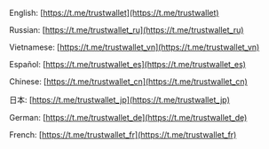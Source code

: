 English: [https://t.me/trustwallet](https://t.me/trustwallet)

Russian: [https://t.me/trustwallet_ru](https://t.me/trustwallet_ru)

Vietnamese: [https://t.me/trustwallet_vn](https://t.me/trustwallet_vn)

Español: [https://t.me/trustwallet_es](https://t.me/trustwallet_es)

Chinese: [https://t.me/trustwallet_cn](https://t.me/trustwallet_cn)

日本: [https://t.me/trustwallet_jp](https://t.me/trustwallet_jp)

German: [https://t.me/trustwallet_de](https://t.me/trustwallet_de)

French: [https://t.me/trustwallet_fr](https://t.me/trustwallet_fr)
